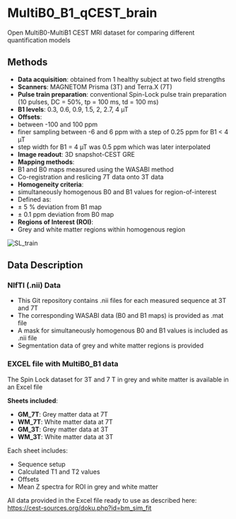 # MultiB0_B1_qCEST_brain

Open MultiB0-MultiB1 CEST MRI dataset for comparing different quantification models

## Methods

 - **Data acquisition**: obtained from 1 healthy subject at two field strengths
 - **Scanners**: MAGNETOM Prisma (3T) and Terra.X (7T)
 - **Pulse train preparation**: conventional Spin-Lock pulse train preparation (10 pulses, DC = 50%, tp = 100 ms, td = 100 ms)
 - **B1 levels**: 0.3, 0.6, 0.9, 1.5, 2, 2.7, 4 µT
 - **Offsets**:
  - between -100 and 100 ppm
  - finer sampling between -6 and 6 ppm with a step of 0.25 ppm 
   for B1 < 4 µT
  - step width for B1 = 4 µT was 0.5 ppm which was later interpolated
 - **Image readout**: 3D snapshot-CEST GRE
 - **Mapping methods**:
  - B1 and B0 maps measured using the WASABI method
  - Co-registration and reslicing 7T data onto 3T data
 - **Homogeneity criteria**:
  - simultaneously homogenous B0 and B1 values for region-of-interest
  - Defined as:
   - ± 5 % deviation from B1 map
   -  ± 0.1 ppm deviation from B0 map
 -  **Regions of Interest (ROI)**:
  - Grey and white matter regions within homogenous region

![SL_train](https://github.com/user-attachments/assets/74c6e4e7-f222-46dd-b0d2-11a36618e1f1)

## Data Description

### NIfTI (.nii) Data

 - This Git repository contains .nii files for each measured sequence at 3T and 7T
 - The corresponding WASABI data (B0 and B1 maps) is provided as .mat file
 - A mask for simultaneously homogenous B0 and B1 values is included as .nii file
 - Segmentation data of grey and white matter regions is provided

### EXCEL file with MultiB0_B1 data
The Spin Lock dataset for 3T and 7 T in grey and white matter is available in an Excel file

**Sheets included**:
 - **GM_7T**: Grey matter data at 7T
 - **WM_7T**: White matter data at 7T
 - **GM_3T**: Grey matter data at 3T
 - **WM_3T**: White matter data at 3T

Each sheet includes:
 - Sequence setup
 - Calculated T1 and T2 values
 - Offsets
 - Mean Z spectra for ROI in grey and white matter


All data provided in the Excel file ready to use as described here:
https://cest-sources.org/doku.php?id=bm_sim_fit 

